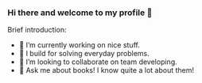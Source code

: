### Hi there and welcome to my profile 👋

Brief introduction:

- 🔭 I’m currently working on nice stuff.
- 🌱 I build for solving everyday problems.
- 👯 I’m looking to collaborate on team developing.
- 💬 Ask me about books! I know quite a lot about them!

